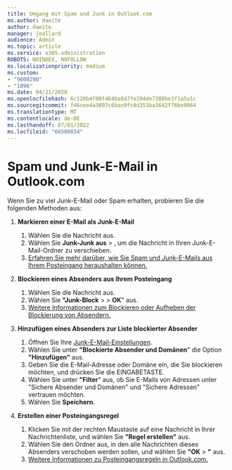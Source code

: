 ```yaml
---
title: Umgang mit Spam und Junk in Outlook.com
ms.author: daeite
author: daeite
manager: joallard
audience: Admin
ms.topic: article
ms.service: o365-administration
ROBOTS: NOINDEX, NOFOLLOW
ms.localizationpriority: medium
ms.custom:
- "9000290"
- "1896"
ms.date: 04/21/2020
ms.openlocfilehash: 6c120b4f00f464ba8d7fe204de7308be3f1a5a1c
ms.sourcegitcommit: f46cee4a3897c6bac0fc8d353ba3642f76be9964
ms.translationtype: MT
ms.contentlocale: de-DE
ms.lasthandoff: 07/01/2022
ms.locfileid: "66580034"
---
```

# <a name="spam-and-junk-email-in-outlookcom"></a>Spam und Junk-E-Mail in Outlook.com

Wenn Sie zu viel Junk-E-Mail oder Spam erhalten, probieren Sie die folgenden Methoden aus:

1. **Markieren einer E-Mail als Junk-E-Mail**
    1. Wählen Sie die Nachricht aus.
    1. Wählen Sie **Junk-Junk aus** > , um die Nachricht in Ihren Junk-E-Mail-Ordner zu verschieben.
    1. [Erfahren Sie mehr darüber, wie Sie Spam und Junk-E-Mails aus Ihrem Posteingang heraushalten können.](https://support.microsoft.com/office/block-senders-or-mark-email-as-junk-in-outlook-com-a3ece97b-82f8-4a5e-9ac3-e92fa6427ae4)

1. **Blockieren eines Absenders aus Ihrem Posteingang**
    1. Wählen Sie die Nachricht aus.
    1. Wählen Sie **"Junk-Block** >  > **OK**" aus.
    1. [Weitere Informationen zum Blockieren oder Aufheben der Blockierung von Absendern.](https://support.microsoft.com/office/block-senders-or-mark-email-as-junk-in-outlook-com-a3ece97b-82f8-4a5e-9ac3-e92fa6427ae4)

1. **Hinzufügen eines Absenders zur Liste blockierter Absender**
    1. Öffnen Sie Ihre [Junk-E-Mail-Einstellungen](https://outlook.live.com/mail/options/mail/junkEmail/blockedSendersAndDomainsV2).
    1. Wählen Sie unter **"Blockierte Absender und Domänen**" die Option **"Hinzufügen"** aus.
    1. Geben Sie die E-Mail-Adresse oder Domäne ein, die Sie blockieren möchten, und drücken Sie die EINGABETASTE.
    1. Wählen Sie unter **"Filter**" aus, ob Sie E-Mails von Adressen unter "Sichere Absender und Domänen" und "Sichere Adressen" vertrauen möchten.
    1. Wählen Sie **Speichern**.

1. **Erstellen einer Posteingangsregel**
    1. Klicken Sie mit der rechten Maustaste auf eine Nachricht in Ihrer Nachrichtenliste, und wählen Sie **"Regel erstellen"** aus.
    1. Wählen Sie den Ordner aus, in den alle Nachrichten dieses Absenders verschoben werden sollen, und wählen Sie **"OK** > **"** aus.
    1. [Weitere Informationen zu Posteingangsregeln in Outlook.com.](https://support.microsoft.com/office/use-inbox-rules-in-outlook-com-4b094371-a5d7-49bd-8b1b-4e4896a7cc5d)
